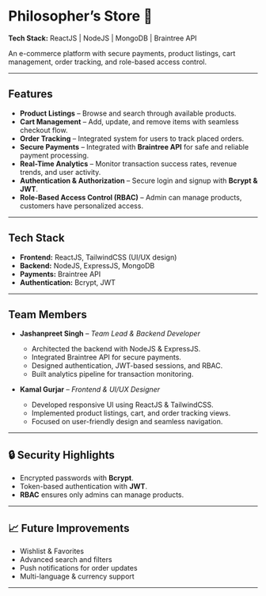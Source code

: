 
# Philosopher’s Store 🛒

**Tech Stack:** ReactJS | NodeJS | MongoDB | Braintree API

An e-commerce platform with secure payments, product listings, cart management, order tracking, and role-based access control.

---

##  Features

* **Product Listings** – Browse and search through available products.
* **Cart Management** – Add, update, and remove items with seamless checkout flow.
* **Order Tracking** – Integrated system for users to track placed orders.
* **Secure Payments** – Integrated with **Braintree API** for safe and reliable payment processing.
* **Real-Time Analytics** – Monitor transaction success rates, revenue trends, and user activity.
* **Authentication & Authorization** – Secure login and signup with **Bcrypt & JWT**.
* **Role-Based Access Control (RBAC)** – Admin can manage products, customers have personalized access.

---

##  Tech Stack

* **Frontend:** ReactJS, TailwindCSS (UI/UX design)
* **Backend:** NodeJS, ExpressJS, MongoDB
* **Payments:** Braintree API
* **Authentication:** Bcrypt, JWT

---

##  Team Members

* **Jashanpreet Singh** – *Team Lead & Backend Developer*

  * Architected the backend with NodeJS & ExpressJS.
  * Integrated Braintree API for secure payments.
  * Designed authentication, JWT-based sessions, and RBAC.
  * Built analytics pipeline for transaction monitoring.

* **Kamal Gurjar** – *Frontend & UI/UX Designer*

  * Developed responsive UI using ReactJS & TailwindCSS.
  * Implemented product listings, cart, and order tracking views.
  * Focused on user-friendly design and seamless navigation.

---

## 🔒 Security Highlights

* Encrypted passwords with **Bcrypt**.
* Token-based authentication with **JWT**.
* **RBAC** ensures only admins can manage products.

---

## 📈 Future Improvements

* Wishlist & Favorites
* Advanced search and filters
* Push notifications for order updates
* Multi-language & currency support

---

